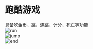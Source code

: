 # 跑酷游戏
具备吃金币，跳，连跳，计分，死亡等功能  
![run](https://github.com/lorypjh/Unity/tree/main/Parkour/image/run.jpg)  
![jump](https://github.com/lorypjh/Unity/tree/main/Parkour/image/jump.jpg)  
![end](https://github.com/lorypjh/Unity/tree/main/Parkour/image/end.jpg)  
